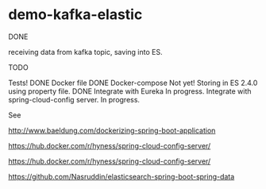 # demo-kafka-elastic

DONE

receiving data from kafka topic, saving into ES.

TODO

Tests! DONE
Docker file DONE
Docker-compose Not yet!
Storing in ES 2.4.0 using property file. DONE
Integrate with Eureka In progress.
Integrate with spring-cloud-config server. In progress.

See

http://www.baeldung.com/dockerizing-spring-boot-application

https://hub.docker.com/r/hyness/spring-cloud-config-server/

https://hub.docker.com/r/hyness/spring-cloud-config-server/

https://github.com/Nasruddin/elasticsearch-spring-boot-spring-data
